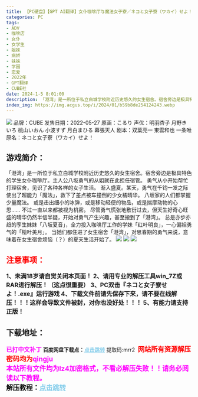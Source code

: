 ```yaml
---
title: 【PC硬盘】【GPT AI翻译】女仆咖啡厅与魔法女子寮／ネコと女子寮（ワカイ）せよ！
categories: PC
tags:
- ADV
- 咖啡店
- 女仆
- 女学生
- 姐妹
- 病娇
- 妹妹
- 学园
- 恋爱
- 2022年
- GPT翻译
- CUBE社
date: 2024-1-5 8:01:00
description: 「港湾」是一所位于私立白城学校附近历史悠久的女生宿舍。宿舍旁边是极具特色的学生女仆咖啡厅。主人公八坂勇气的从姐就在此担任宿管。勇气从小开始帮忙打理宿舍，见识了各种各样的女子生活。渐入盛夏。某天，勇气在千钧一发之际使出了超能力「魔法」，救下了差点被车撞倒的少女橘晴华。
index_img: https://img.acgus.top/i/2024/01/b59b8de254124243.webp
---
```

![](https://img.acgus.top/i/2024/01/b59b8de254124243.webp)
品牌：CUBE
发售日期：2022-05-27
原画：こるり
声优：明羽杏子 月野きいろ 桃山いおん 小波すず 月白まひる 幕張天人
剧本：双葉亮一 東雲和也 一条唯
原名：ネコと女子寮（ワカイ）せよ！

## 游戏简介：
「港湾」是一所位于私立白城学校附近历史悠久的女生宿舍。宿舍旁边是极具特色的学生女仆咖啡厅。主人公八坂勇气的从姐就在此担任宿管。
勇气从小开始帮忙打理宿舍，见识了各种各样的女子生活。
渐入盛夏。某天，勇气在千钧一发之际使出了超能力「魔法」，救下了差点被车撞倒的少女橘晴华。
八坂家的人们都掌握少量魔法。
或是击出细小的冰弹，或是移动轻便的物品，或是揣摩动物的心思……
不过一直以来都被视为机密。
尽管勇气慌张地敷衍过去，但天生好奇心旺盛的晴华仍然半信半疑，开始对勇气产生兴趣，甚至搬到了「港湾」。
总是亦步亦趋的孪生妹妹「八坂夏音」，全力投入咖啡厅工作的学妹「红叶明良」，一心偏袒勇气的「桧叶美月」。
当她们都住进了女生宿舍「港湾」，对思春期的勇气来说，意味着在女生宿舍烦恼（？）的夏天生活开始了。
![](https://img.acgus.top/i/2024/01/78a9b83645124251.webp)
![](https://img.acgus.top/i/2024/01/8fda065707124249.webp)
![](https://img.acgus.top/i/2024/01/0a24f32355124246.webp)





## <font color=#FF0000 >注意事项：</font>
<font size=3><b>1、未满18岁请自觉关闭本页面！
2、请用专业的解压工具win_7Z或RAR进行解压！（这点很重要）
3、PC双击『ネコと女子寮せよ！.exe』运行游戏
4、下载文件前请先保存下来，请不要在线解压！！！这样会导致文件被封，对你也没好处！！！
5、有能力请支持正版！</b></font>

## 下载地址：
<font color=#FF00FF size=3><b>已打中文补丁</b></font>
<b>百度网盘下载点：</b><a href="https://pan.baidu.com/s/1q9ze7Aqq4x2N4WRWO5KH-w?pwd=mrr2" style="color: #87CEEB;"><b>点击跳转</b></a> 提取码:mrr2
<a style="padding: 0" href="https://post.qingju.org/AD/"><img style="max-width:100%" src="https://img.acgus.top/i/2024/07/478f689b8021d8d499ab43d21acf137a.gif" alt=""></a>
<b><font color=#FF0000 size=4>网站所有资源解压密码均为</b></font><b><font color=#FF00FF size=4>qingju</font><font color=#FF0000 ></font></b><br><b><font color=#FF00FF size=4>本站所有文件均为lz4加密格式，不看必解压失败！！请务必阅读以下教程。</b></font><br><b><font color=#000 size=4>解压教程：</b><a href="https://post.qingju.org/tutorial/000/" style="color: #87CEEB;"><b>点击跳转</b></a>